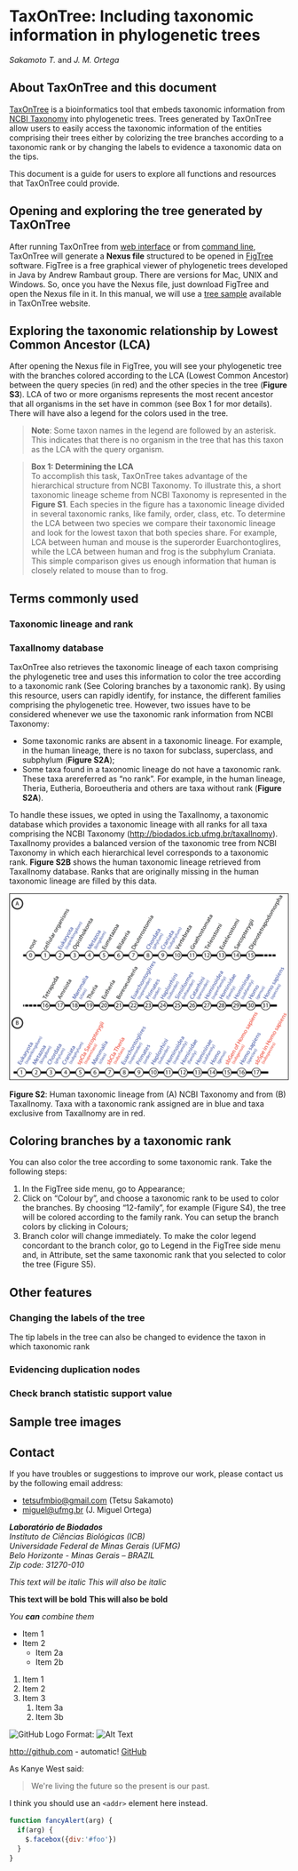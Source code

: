 # TaxOnTree: Including taxonomic information in phylogenetic trees

*Sakamoto T.* and *J. M. Ortega*

## About TaxOnTree and this document

[TaxOnTree](http://biodados.icb.ufmg.br/taxontree) is a bioinformatics tool that embeds taxonomic information from [NCBI Taxonomy](https://www.ncbi.nlm.nih.gov/taxonomy) into phylogenetic trees. Trees generated by TaxOnTree allow users to easily access the taxonomic information of the entities comprising their trees either by colorizing the tree branches according to a taxonomic rank or by changing the labels to evidence a taxonomic data on the tips.

This document is a guide for users to explore all functions and resources that TaxOnTree could provide. 

## Opening and exploring the tree generated by TaxOnTree

After running TaxOnTree from [web interface](http://biodados.icb.ufmg.br/taxontree/) or from [command line](https://sourceforge.net/projects/taxontree/), TaxOnTree will generate a **Nexus file** structured to be opened in [FigTree](http://tree.bio.ed.ac.uk/software/figtree/) software. FigTree is a free graphical viewer of phylogenetic trees developed in Java by Andrew Rambaut group. There are versions for Mac, UNIX and Windows. So, once you have the Nexus file, just download FigTree and open the Nexus file in it. In this manual, we will use a [tree sample]() available in TaxOnTree website.

## Exploring the taxonomic relationship by Lowest Common Ancestor (LCA)

After opening the Nexus file in FigTree, you will see your phylogenetic tree with the branches colored according to the LCA (Lowest Common Ancestor) between the query species (in red) and the other species in the tree (**Figure S3**). LCA of two or more organisms represents the most recent ancestor that all organisms in the set have in common (see Box 1 for mor details). There will have also a legend for the colors used in the tree. 

> **Note**: Some taxon names in the legend are followed by an asterisk. This indicates that there is no organism in the tree that has this taxon as the LCA with the query organism.

> **Box 1: Determining the LCA**  
> To accomplish this task, TaxOnTree takes advantage of the hierarchical structure from NCBI Taxonomy. To illustrate this, a short taxonomic lineage scheme from NCBI Taxonomy is represented in the **Figure S1**. Each species in the figure has a taxonomic lineage divided in several taxonomic ranks, like family, order, class, etc. To determine the LCA between two species we compare their taxonomic lineage and look for the lowest taxon that both species share. For example, LCA between human and mouse is the superorder Euarchontoglires, while the LCA between human and frog is the subphylum Craniata. This simple comparison gives us enough information that human is closely related to mouse than to frog. 

## Terms commonly used 

### Taxonomic lineage and rank

### Taxallnomy database

TaxOnTree also retrieves the taxonomic lineage of each taxon comprising the phylogenetic tree and uses this information to color the tree according to a taxonomic rank (See Coloring branches by a taxonomic rank). By using this resource, users can rapidly identify, for instance, the different families comprising the phylogenetic tree. However, two issues have to be considered whenever we use the taxonomic rank information from NCBI Taxonomy:

* Some taxonomic ranks are absent in a taxonomic lineage. For example, in the human lineage, there is no taxon for subclass, superclass, and subphylum (**Figure S2A**);
* Some taxa found in a taxonomic lineage do not have a taxonomic rank. These taxa arereferred as “no rank”. For example, in the human lineage, Theria, Eutheria, Boroeutheria and others are taxa without rank (**Figure S2A**).

To handle these issues, we opted in using the Taxallnomy, a taxonomic database which provides a taxonomic lineage with all ranks for all taxa comprising the NCBI Taxonomy (http://biodados.icb.ufmg.br/taxallnomy). Taxallnomy provides a balanced version of the taxonomic tree from NCBI Taxonomy in which each hierarchical level corresponds to a taxonomic rank. **Figure S2B** shows the human taxonomic lineage retrieved from Taxallnomy database. Ranks that are originally missing in the human taxonomic lineage are filled by this data. 

<img src="/img/taxontree_taxsimple.png" width=700px/>

**Figure S2**: Human taxonomic lineage from (A) NCBI Taxonomy and from (B) Taxallnomy. Taxa with a taxonomic rank assigned are in blue and taxa exclusive from Taxallnomy are in red.

## Coloring branches by a taxonomic rank

You can also color the tree according to some taxonomic rank. Take the following steps:

1. In the FigTree side menu, go to Appearance;
1.	Click on “Colour by”, and choose a taxonomic rank to be used to color the branches. By choosing “12-family”, for example (Figure S4), the tree will be colored according to the family rank. You can setup the branch colors by clicking in Colours;
1.	Branch color will change immediately. To make the color legend concordant to the branch color, go to Legend in the FigTree side menu and, in Attribute, set the same taxonomic rank that you selected to color the tree (Figure S5).

## Other features

### Changing the labels of the tree

The tip labels in the tree can also be changed to evidence the taxon in which taxonomic rank 

### Evidencing duplication nodes

### Check branch statistic support value

## Sample tree images

## Contact

If you have troubles or suggestions to improve our work, please contact us by the following email address:

* tetsufmbio@gmail.com (Tetsu Sakamoto)
* miguel@ufmg.br (J. Miguel Ortega)

_**Laboratório de Biodados**  
Instituto de Ciências Biológicas (ICB)  
Universidade Federal de Minas Gerais (UFMG)  
Belo Horizonte - Minas Gerais – BRAZIL  
Zip code: 31270-010_

*This text will be italic*
_This will also be italic_

**This text will be bold**
__This will also be bold__

_You **can** combine them_

* Item 1
* Item 2
  * Item 2a
  * Item 2b
  
1. Item 1
1. Item 2
1. Item 3
   1. Item 3a
   1. Item 3b
   
![GitHub Logo](/images/logo.png)
Format: ![Alt Text](url)

http://github.com - automatic!
[GitHub](http://github.com)

As Kanye West said:

> We're living the future so
> the present is our past.

I think you should use an
`<addr>` element here instead.

```javascript
function fancyAlert(arg) {
  if(arg) {
    $.facebox({div:'#foo'})
  }
}
```
